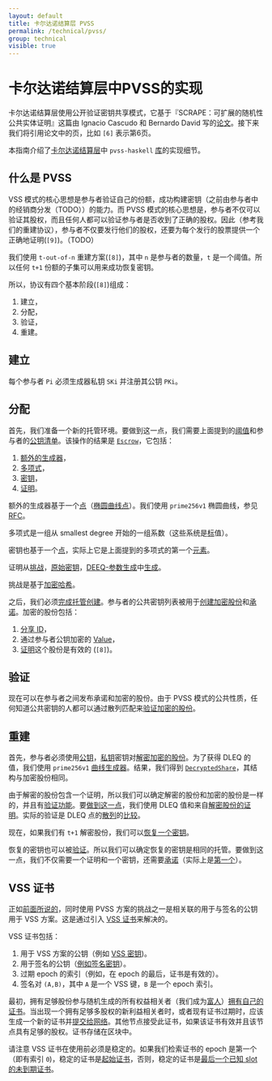 ```yaml
---
layout: default
title: 卡尔达诺结算层 PVSS
permalink: /technical/pvss/
group: technical
visible: true
---
```

<!-- Reviewed at 18852484704ff4a7ce3fcac2791499c340eb8e02 -->

# 卡尔达诺结算层中PVSS的实现 

卡尔达诺结算层使用公开验证密钥共享模式，它基于『SCRAPE：可扩展的随机性公共实体证明』这篇由 Ignacio Cascudo 和 Bernardo David 写的[论文](https://eprint.iacr.org/2017/216.pdf)。接下来我们将引用论文中的页，比如 `[6]` 表示第6页。

本指南介绍了[卡尔达诺结算层](https://github.com/input-output-hk/cardano-sl/blob/65e295599817ec1f52f225810264d856f882fbb7/core/Pos/Crypto/SecretSharing.hs#L1)中 `pvss-haskell` [库](https://github.com/input-output-hk/pvss-haskell)的实现细节。

## 什么是 PVSS

VSS 模式的核心思想是参与者验证自己的份额，成功构建密钥（之前由参与者中的经销商分发（TODO））的能力。而 PVSS 模式的核心思想是，参与者不仅可以验证其股权，而且任何人都可以验证参与者是否收到了正确的股权。因此（参考我们的重建协议），参与者不仅要发行他们的股权，还要为每个发行的股票提供一个正确地证明(`[9]`)。（TODO）

我们使用 `t-out-of-n` 重建方案(`[8]`)，其中 `n` 是参与者的数量，`t` 是一个阈值。所以任何 `t+1` 份额的子集可以用来成功恢复密钥。

所以，协议有四个基本阶段(`[8]`)组成：

1. 建立，
2. 分配，
3. 验证，
4. 重建。

## 建立

每个参与者 `Pi` 必须生成器私钥 `SKi` 并注册其公钥 `PKi`。

## 分配

首先，我们准备一个新的托管环境。要做到这一点，我们需要上面提到的[阈值](https://github.com/input-output-hk/pvss-haskell/blob/3c3926142c017255aa683256a1c8dd0c36cb9365/src/Crypto/PVSS.hs#L76)和参与者的[公钥清单](https://github.com/input-output-hk/pvss-haskell/blob/3c3926142c017255aa683256a1c8dd0c36cb9365/src/Crypto/PVSS.hs#L175)。该操作的结果是 [`Escrow`](https://github.com/input-output-hk/pvss-haskell/blob/3c3926142c017255aa683256a1c8dd0c36cb9365/src/Crypto/PVSS.hs#L120)，它包括：

1.  [额外的生成器](https://github.com/input-output-hk/pvss-haskell/blob/3c3926142c017255aa683256a1c8dd0c36cb9365/src/Crypto/PVSS.hs#L85)，
2.  [多项式](https://github.com/input-output-hk/pvss-haskell/blob/3c3926142c017255aa683256a1c8dd0c36cb9365/src/Crypto/PVSS/Polynomial.hs#L24)，
3.  [密钥](https://github.com/input-output-hk/pvss-haskell/blob/3c3926142c017255aa683256a1c8dd0c36cb9365/src/Crypto/PVSS.hs#L89)，
4.  [证明](https://github.com/input-output-hk/pvss-haskell/blob/3c3926142c017255aa683256a1c8dd0c36cb9365/src/Crypto/PVSS/DLEQ.hs#L39)。

额外的生成器基于一个[点](https://github.com/input-output-hk/pvss-haskell/blob/3c3926142c017255aa683256a1c8dd0c36cb9365/src/Crypto/PVSS/ECC.hs#L92)（[椭圆曲线点](http://hackage.haskell.org/package/cryptonite-openssl-0.6/docs/Crypto-OpenSSL-ECC.html#t:EcPoint)）。我们使用 `prime256v1` 椭圆曲线，参见 [RFC](https://www.ietf.org/rfc/rfc5480.txt)。

多项式是一组从 smallest degree 开始的一组系数（这些系统是[标](http://hackage.haskell.org/package/cryptonite-0.23/docs/Crypto-PubKey-ECC-P256.html#t:Scalar)值）。

密钥也基于一个[点](https://github.com/input-output-hk/pvss-haskell/blob/3c3926142c017255aa683256a1c8dd0c36cb9365/src/Crypto/PVSS/ECC.hs#L92)，实际上它是上面提到的多项式的第一个[元素](https://github.com/input-output-hk/pvss-haskell/blob/3c3926142c017255aa683256a1c8dd0c36cb9365/src/Crypto/PVSS.hs#L140)。

证明从[挑战](https://github.com/input-output-hk/pvss-haskell/blob/3c3926142c017255aa683256a1c8dd0c36cb9365/src/Crypto/PVSS.hs#L142)，[原始密钥](https://github.com/input-output-hk/pvss-haskell/blob/3c3926142c017255aa683256a1c8dd0c36cb9365/src/Crypto/PVSS.hs#L140)，[DEEQ-参数生成](https://github.com/input-output-hk/pvss-haskell/blob/3c3926142c017255aa683256a1c8dd0c36cb9365/src/Crypto/PVSS.hs#L143)中[生成](https://github.com/input-output-hk/pvss-haskell/blob/3c3926142c017255aa683256a1c8dd0c36cb9365/src/Crypto/PVSS/DLEQ.hs#L62)。

挑战是基于[加密哈希](https://github.com/input-output-hk/pvss-haskell/blob/3c3926142c017255aa683256a1c8dd0c36cb9365/src/Crypto/PVSS/ECC.hs#L125)。

之后，我们必须[完成托管创建](https://github.com/input-output-hk/pvss-haskell/blob/3c3926142c017255aa683256a1c8dd0c36cb9365/src/Crypto/PVSS.hs#L168)。参与者的公共密钥列表被用于[创建加密股份](https://github.com/input-output-hk/pvss-haskell/blob/3c3926142c017255aa683256a1c8dd0c36cb9365/src/Crypto/PVSS.hs#L202)和[承诺](https://github.com/input-output-hk/pvss-haskell/blob/3c3926142c017255aa683256a1c8dd0c36cb9365/src/Crypto/PVSS.hs#L202)。加密的股份包括：

1.  [分享 ID](https://github.com/input-output-hk/pvss-haskell/blob/3c3926142c017255aa683256a1c8dd0c36cb9365/src/Crypto/PVSS.hs#L82)，
2.  通过参与者公钥加密的 [Value](https://github.com/input-output-hk/pvss-haskell/blob/3c3926142c017255aa683256a1c8dd0c36cb9365/src/Crypto/PVSS.hs#L99)，
3.  [证明](https://github.com/input-output-hk/pvss-haskell/blob/3c3926142c017255aa683256a1c8dd0c36cb9365/src/Crypto/PVSS.hs#L99)这个股份是有效的 (`[8]`)。

## 验证

现在可以在参与者之间发布承诺和加密的股份。由于 PVSS 模式的公共性质，任何知道公共密钥的人都可以通过散列匹配来[验证加密的股份](https://github.com/input-output-hk/pvss-haskell/blob/3c3926142c017255aa683256a1c8dd0c36cb9365/src/Crypto/PVSS.hs#L249)。

## 重建

首先，参与者必须使用[公钥](https://github.com/input-output-hk/pvss-haskell/blob/3c3926142c017255aa683256a1c8dd0c36cb9365/src/Crypto/PVSS/ECC.hs#L84)，[私钥](https://github.com/input-output-hk/pvss-haskell/blob/3c3926142c017255aa683256a1c8dd0c36cb9365/src/Crypto/PVSS/ECC.hs#L80)密钥对[解密加密的股份](https://github.com/input-output-hk/pvss-haskell/blob/3c3926142c017255aa683256a1c8dd0c36cb9365/src/Crypto/PVSS.hs#L230)。为了获得 DLEQ 的值，我们使用 `prime256v1` [曲线生成器](https://github.com/input-output-hk/pvss-haskell/blob/3c3926142c017255aa683256a1c8dd0c36cb9365/src/Crypto/PVSS/ECC.hs#L156)。结果，我们得到 [`DecryptedShare`](https://github.com/input-output-hk/pvss-haskell/blob/3c3926142c017255aa683256a1c8dd0c36cb9365/src/Crypto/PVSS.hs#L109)，其结构与加密股份相同。

由于解密的股份包含一个证明，所以我们可以确定解密的股份和加密的股份是一样的，并且有[验证功能](https://github.com/input-output-hk/pvss-haskell/blob/3c3926142c017255aa683256a1c8dd0c36cb9365/src/Crypto/PVSS.hs#L260)。要[做到这一点](https://github.com/input-output-hk/pvss-haskell/blob/3c3926142c017255aa683256a1c8dd0c36cb9365/src/Crypto/PVSS/DLEQ.hs#L74)，我们使用 DLEQ 值和来自[解密股份的证明](https://github.com/input-output-hk/pvss-haskell/blob/3c3926142c017255aa683256a1c8dd0c36cb9365/src/Crypto/PVSS.hs#L263)。实际的验证是 DLEQ 点的[散列](https://github.com/input-output-hk/pvss-haskell/blob/3c3926142c017255aa683256a1c8dd0c36cb9365/src/Crypto/PVSS/ECC.hs#L146)的[比较](https://github.com/input-output-hk/pvss-haskell/blob/3c3926142c017255aa683256a1c8dd0c36cb9365/src/Crypto/PVSS/DLEQ.hs#L77)。

现在，如果我们有 `t+1` 解密股份，我们可以[恢复一个密钥](https://github.com/input-output-hk/pvss-haskell/blob/3c3926142c017255aa683256a1c8dd0c36cb9365/src/Crypto/PVSS.hs#L285)。

恢复的密钥也可以被[验证](https://github.com/input-output-hk/pvss-haskell/blob/3c3926142c017255aa683256a1c8dd0c36cb9365/src/Crypto/PVSS.hs#L267)。所以我们可以确定恢复的密钥是相同的托管。要做到这一点，我们不仅需要一个证明和一个密钥，还需要[承诺](https://github.com/input-output-hk/pvss-haskell/blob/3c3926142c017255aa683256a1c8dd0c36cb9365/src/Crypto/PVSS.hs#L268)（实际上是[第一个](https://github.com/input-output-hk/pvss-haskell/blob/3c3926142c017255aa683256a1c8dd0c36cb9365/src/Crypto/PVSS.hs#L278)）。

## VSS 证书

正如[前面所说的](/cardano/differences/#coin-tossing-and-verifiable-secret-sharing)，同时使用 PVSS 方案的挑战之一是相关联的用于与签名的公钥用于 VSS 方案。这是通过引入 [VSS 证书](https://github.com/input-output-hk/cardano-sl/blob/f0de5f1dd31cc4afb0c67a24deca713cf6304814/core/Pos/Core/Vss/Types.hs#L46)来解决的。

VSS 证书包括：

1. 用于 VSS 方案的公钥（例如 [VSS 密钥](https://github.com/input-output-hk/cardano-sl/blob/fefc39f058f5a053fc1e59bc3594bdadf7699ca0/core/Pos/Crypto/SecretSharing.hs#L57))。
2. 用于签名的公钥（[例如签名密钥](https://github.com/input-output-hk/cardano-sl/blob/f0de5f1dd31cc4afb0c67a24deca713cf6304814/core/Pos/Core/Vss/Types.hs#L51)）。
3. 过期 epoch 的索引（例如，在 epoch 的最后，证书是有效的）。
4. 签名对 `(A,B)`，其中 `A` 是一个 VSS 键，`B` 是一个 epoch 索引。

最初，拥有足够股份参与随机生成的所有权益相关者（我们成为[富人](/glossary/#richman)）[拥有自己的证书](https://github.com/input-output-hk/cardano-sl/blob/35c6bff7409472352140f5207a7c79c59d8eaa8f/ssc/Pos/Ssc/GodTossing/Workers.hs#L163)。当出现一个拥有足够多股权的新利益相关者时，或者现有证书过期时，应该生成一个新的证书并[提交给网络](https://github.com/input-output-hk/cardano-sl/blob/35c6bff7409472352140f5207a7c79c59d8eaa8f/ssc/Pos/Ssc/GodTossing/Workers.hs#L166)。其他节点接受此证书，如果该证书有效并且该节点具有足够的股权。证书存储在区块中。

请注意 VSS 证书在使用前必须是稳定的。如果我们检索证书的 epoch 是第一个（即有索引 `0`)，稳定的证书是[起始证书](https://github.com/input-output-hk/cardano-sl/blob/35c6bff7409472352140f5207a7c79c59d8eaa8f/ssc/Pos/Ssc/GodTossing/Functions.hs#L139)，否则，稳定的证书是[最后一个已知 slot 的未到期证书](https://github.com/input-output-hk/cardano-sl/blob/35c6bff7409472352140f5207a7c79c59d8eaa8f/ssc/Pos/Ssc/GodTossing/Functions.hs#L141)。
